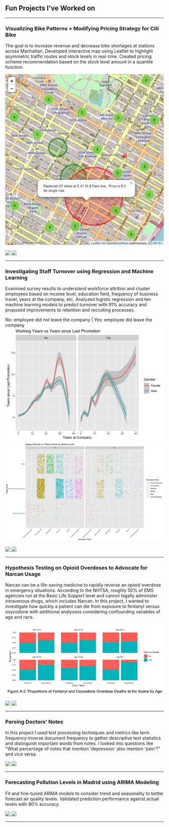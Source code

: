 ## Fun Projects I've Worked on

---

### Visualizing Bike Patterns + Modifying Pricing Strategy for Citi Bike
The goal is to increase revenue and decrease bike shortages at stations across Manhattan. Developed interactive map using Leaflet to highlight asymmetric traffic routes and stock levels in real-time. Created pricing scheme recommendation based on the stock level amount in a quantile function.

<img src="images/BusySummer.jpeg?raw=true"/>

[![](https://img.shields.io/badge/R-black?logo=R)](#) [![](https://img.shields.io/badge/Leaflet-black?logo=leaflet)](#)

---

### Investigating Staff Turnover using Regression and Machine Learning
Examined survey results to understand workforce attrition and cluster employees based on income level, education field, frequency of business travel, years at the company, etc. Analyzed logistic regression and ten machine learning models to predict turnover with 91% accuracy and proposed improvements to retention and recruiting processes.

No: employee did not leave the company | Yes: employee did leave the company
<img src="images/WorkYearvsPromotion.png?raw=true"/>
<br>
<img src="images/DeptvsEdu.jpg?raw=true"/>

[![](https://img.shields.io/badge/R-black?logo=R)](#) [![](https://img.shields.io/badge/Plotly-black?logo=plotly)](#)

---

### Hypothesis Testing on Opioid Overdoses to Advocate for Narcan Usage
Narcan can be a life-saving medicine to rapidly reverse an opioid overdose in emergency situations. According to the NHTSA, roughly 50% of EMS agencies run at the Basic Life Support level and cannot legally administer intravenous drugs, which includes Narcan. In this project, I wanted to investigate how quickly a patient can die from exposure to fentanyl versus oxycodone with additional analysess considering confounding variables of age and race.

<img src="images/Opioid.jpg?raw=true"/>

[![](https://img.shields.io/badge/R-black?logo=R)](#) [![](https://img.shields.io/badge/Plotly-black?logo=plotly)](#)

---

### Parsing Doctors' Notes
In this project I used text processing techniques and metrics like term frequency-inverse document frequency to gather descriptive text statistics and distinguish important words from notes. I looked into questions like "What percentage of notes that mention 'depression' also mention 'pain'?" and vice versa. 

[![](https://img.shields.io/badge/R-black?logo=R)](#) [![](https://img.shields.io/badge/Tidyverse-black?logo=tidyverse)](#)

---

### Forecasting Pollution Levels in Madrid using ARIMA Modeling
Fit and fine-tuned ARIMA models to consider trend and seasonality to better forecast air quality levels. Validated prediction performance against actual levels with 80% accuracy.

[![](https://img.shields.io/badge/R-black?logo=R)](#) [![](https://img.shields.io/badge/Tidyverse-black?logo=tidyverse)](#)

---

